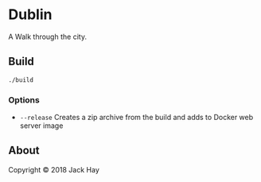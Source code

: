 # Dublin

A Walk through the city.

## Build
```./build```

### Options
- ```--release``` Creates a zip archive from the build and adds to Docker web server image

## About

Copyright © 2018 Jack Hay
